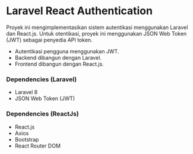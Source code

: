 # Laravel React Authentication

Proyek ini mengimplementasikan sistem autentikasi menggunakan Laravel dan React.js. Untuk otentikasi, proyek ini menggunakan JSON Web Token (JWT) sebagai penyedia API token.

-  Autentikasi pengguna menggunakan JWT.
-  Backend dibangun dengan Laravel.
-  Frontend dibangun dengan React.js.

### Dependencies (Laravel)

-  Laravel 8
-  JSON Web Token (JWT)

### Dependencies (ReactJs)

-  React.js
-  Axios
-  Bootstrap
-  React Router DOM
```

